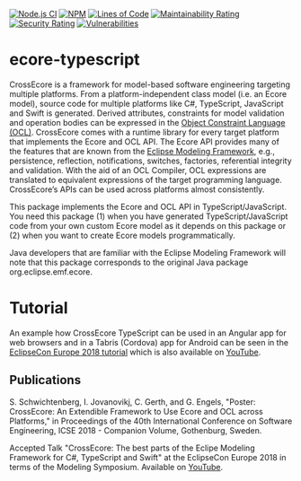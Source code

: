 [![Node.js CI](https://github.com/crossecore/ecore-typescript/workflows/Node.js%20CI/badge.svg?branch=master)](https://github.com/crossecore/ecore-typescript/actions)
[![NPM](https://img.shields.io/npm/v/crossecore.svg)](https://www.npmjs.com/package/crossecore)
[![Lines of Code](https://sonarcloud.io/api/project_badges/measure?project=crossecore_ecore-typescript&metric=ncloc)](https://sonarcloud.io/dashboard?id=crossecore_ecore-typescript)
[![Maintainability Rating](https://sonarcloud.io/api/project_badges/measure?project=crossecore_ecore-typescript&metric=sqale_rating)](https://sonarcloud.io/dashboard?id=crossecore_ecore-typescript)
[![Security Rating](https://sonarcloud.io/api/project_badges/measure?project=crossecore_ecore-typescript&metric=security_rating)](https://sonarcloud.io/dashboard?id=crossecore_ecore-typescript)
[![Vulnerabilities](https://sonarcloud.io/api/project_badges/measure?project=crossecore_ecore-typescript&metric=vulnerabilities)](https://sonarcloud.io/dashboard?id=crossecore_ecore-typescript)


# ecore-typescript

CrossEcore is a framework for model-based software engineering targeting multiple platforms.
From a platform-independent class model (i.e. an Ecore model), source code for multiple platforms like C#, TypeScript, JavaScript and Swift is generated.
Derived attributes, constraints for model validation and operation bodies can be expressed in the [Object Constraint Language (OCL)](http://www.omg.org/spec/OCL/About-OCL/).
CrossEcore comes with a runtime library for every target platform that implements the Ecore and OCL API.
The Ecore API provides many of the features that are known from the [Eclipse Modeling Framework](https://www.eclipse.org/modeling/emf/), e.g., persistence, reflection, notifications, switches, factories, referential integrity and validation.
With the aid of an OCL Compiler, OCL expressions are translated to equivalent expressions of the target programming language.
CrossEcore’s APIs can be used across platforms almost consistently.

This package implements the Ecore and OCL API in TypeScript/JavaScript.
You need this package (1) when you have generated TypeScript/JavaScript code from your own custom Ecore model as it depends on this package or (2) when you want to create Ecore models programmatically.

Java developers that are familiar with the Eclipse Modeling Framework will note that this package corresponds to the original Java package org.eclipse.emf.ecore.


# Tutorial
An example how CrossEcore TypeScript can be used in an Angular app for web browsers and in a Tabris (Cordova) app for Android can be seen in the [EclipseCon Europe 2018 tutorial](https://github.com/crossecore/examples-eclipsecon2018) which is also available on [YouTube](https://www.youtube.com/watch?v=T7-ExsSzSWw).

## Publications
S. Schwichtenberg, I. Jovanovikj, C. Gerth, and G. Engels, "Poster: CrossEcore: An Extendible Framework to Use Ecore and OCL across Platforms," in Proceedings of the 40th International Conference on Software Engineering, ICSE 2018 - Companion Volume, Gothenburg, Sweden.

Accepted Talk "CrossEcore: The best parts of the Eclipe Modeling Framework for C#, TypeScript and Swift" at the EclipseCon Europe 2018 in terms of the Modeling Symposium. Available on [YouTube](https://www.youtube.com/watch?v=T7-ExsSzSWw).
